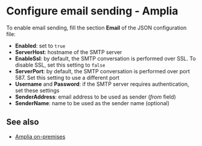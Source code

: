 ﻿# Configure email sending - Amplia

To enable email sending, fill the section **Email** of the JSON configuration file:

* **Enabled**: set to `true`
* **ServerHost**: hostname of the SMTP server
* **EnableSsl**: by default, the SMTP conversation is performed over SSL. To disable SSL, set this setting to `false`
* **ServerPort**: by default, the SMTP conversation is performed over port 587. Set this setting to use a different port
* **Username** and **Password**: if the SMTP server requires authentication, set these settings
* **SenderAddress**: email address to be used as sender (*from* field)
* **SenderName**: name to be used as the sender name (optional)

## See also

* [Amplia on-premises](index.md)
